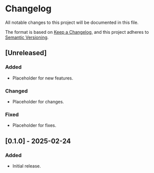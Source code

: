 # Changelog

All notable changes to this project will be documented in this file.

The format is based on [Keep a Changelog](https://keepachangelog.com/),
and this project adheres to [Semantic Versioning](https://semver.org/).

## [Unreleased]

### Added

- Placeholder for new features.

### Changed

- Placeholder for changes.

### Fixed

- Placeholder for fixes.

## [0.1.0] - 2025-02-24

### Added

- Initial release.